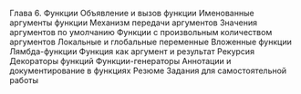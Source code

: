 Глава 6. Функции
Объявление и вызов функции
Именованные аргументы функции
Механизм передачи аргументов
Значения аргументов по умолчанию
Функции с произвольным количеством аргументов
Локальные и глобальные переменные
Вложенные функции
Лямбда-функции
Функция как аргумент и результат
Рекурсия
Декораторы функций
Функции-генераторы
Аннотации и документирование в функциях
Резюме
Задания для самостоятельной работы
